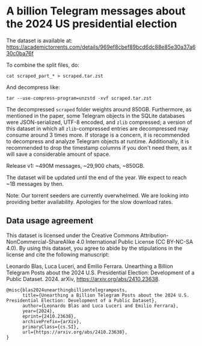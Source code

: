 # A billion Telegram messages about the 2024 US presidential election
The dataset is available at: https://academictorrents.com/details/969ef8cbef89bcd6dc88e85e30a37a630c0ba76f

To combine the split files, do:
```
cat scraped_part_* > scraped.tar.zst
```
And decompress like:
```
tar --use-compress-program=unzstd -xvf scraped.tar.zst
```

The decompressed `scraped` folder weights around 850GB. Furthermore, as mentioned in the paper, some Telegram objects in the SQLite databases were JSON-serialized, UTF-8 encoded, and `zlib` compressed; a version of this dataset in which all `zlib`-compressed entries are decompressed may consume around 3 times more. If storage is a concern, it is recommended to decompress and analyze Telegram objects at runtime. Additionally, it is recommended to drop the timestamp columns if you don't need them, as it will save a considerable amount of space.

Release v1: ~490M messages, ~29,900 chats, ~850GB.

The dataset will be updated until the end of the year. We expect to reach ~1B messages by then.

Note: Our torrent seeders are currently overwhelmed. We are looking into providing better availability. Apologies for the slow download rates.


## Data usage agreement
This dataset is licensed under the Creative Commons Attribution-NonCommercial-ShareAlike 4.0 International Public License (CC BY-NC-SA 4.0). By using this dataset, you agree to abide by the stipulations in the license and cite the following manuscript:

Leonardo Blas, Luca Luceri, and Emilio Ferrara. Unearthing a Billion Telegram Posts about the 2024 U.S. Presidential Election: Development of a Public Dataset. 2024. arXiv, https://arxiv.org/abs/2410.23638.

```
@misc{blas2024unearthingbilliontelegramposts,
      title={Unearthing a Billion Telegram Posts about the 2024 U.S. Presidential Election: Development of a Public Dataset}, 
      author={Leonardo Blas and Luca Luceri and Emilio Ferrara},
      year={2024},
      eprint={2410.23638},
      archivePrefix={arXiv},
      primaryClass={cs.SI},
      url={https://arxiv.org/abs/2410.23638}, 
}
```

